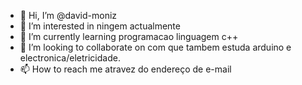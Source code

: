- 👋 Hi, I’m @david-moniz
- 👀 I’m interested in ningem actualmente
- 🌱 I’m currently learning  programacao  linguagem c++
- 💞️ I’m looking to collaborate on  com que tambem estuda arduino e electronica/eletricidade.
- 📫 How to reach me  atravez do endereço de e-mail

<!---
david-moniz/david-moniz is a ✨ special ✨ repository because its `README.md` (this file) appears on your GitHub profile.
You can click the Preview link to take a look at your changes.
--->
